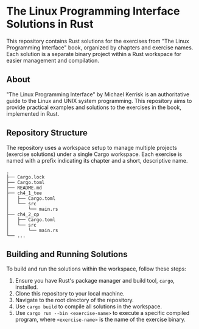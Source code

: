 # The Linux Programming Interface Solutions in Rust

This repository contains Rust solutions for the exercises from "The Linux Programming Interface" book, organized by chapters and exercise names. Each solution is a separate binary project within a Rust workspace for easier management and compilation.

## About

"The Linux Programming Interface" by Michael Kerrisk is an authoritative guide to the Linux and UNIX system programming. This repository aims to provide practical examples and solutions to the exercises in the book, implemented in Rust.

## Repository Structure

The repository uses a workspace setup to manage multiple projects (exercise solutions) under a single Cargo workspace. Each exercise is named with a prefix indicating its chapter and a short, descriptive name.

```text
.
├── Cargo.lock
├── Cargo.toml
├── README.md
├── ch4_1_tee
│   ├── Cargo.toml
│   └── src
│       └── main.rs
├── ch4_2_cp
│   ├── Cargo.toml
│   └── src
│       └── main.rs
└── ...
```

## Building and Running Solutions

To build and run the solutions within the workspace, follow these steps:

1. Ensure you have Rust's package manager and build tool, `cargo`, installed.
2. Clone this repository to your local machine.
3. Navigate to the root directory of the repository.
4. Use `cargo build` to compile all solutions in the workspace.
5. Use `cargo run --bin <exercise-name>` to execute a specific compiled program, where `<exercise-name>` is the name of the exercise binary.
